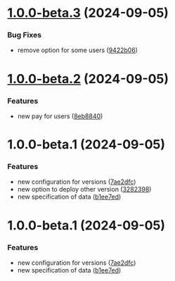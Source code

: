 # [1.0.0-beta.3](https://github.com/davidhernandez-adm/semantic-release-configuration/compare/v1.0.0-beta.2...v1.0.0-beta.3) (2024-09-05)


### Bug Fixes

* remove option for some users ([9422b06](https://github.com/davidhernandez-adm/semantic-release-configuration/commit/9422b064b3ee02b415d71176cbd904f894e865b5))

# [1.0.0-beta.2](https://github.com/davidhernandez-adm/semantic-release-configuration/compare/v1.0.0-beta.1...v1.0.0-beta.2) (2024-09-05)


### Features

* new pay for users ([8eb8840](https://github.com/davidhernandez-adm/semantic-release-configuration/commit/8eb8840da98d7717d00dac7b90fdb4e782831b70))

# 1.0.0-beta.1 (2024-09-05)


### Features

* new configuration for versions ([7ae2dfc](https://github.com/davidhernandez-adm/semantic-release-configuration/commit/7ae2dfc6796422697fb24a740673001008c0496a))
* new option to deploy other version ([3282398](https://github.com/davidhernandez-adm/semantic-release-configuration/commit/3282398db03ccf98f334f6beaf777ee6d5a7f626))
* new specification of data ([b1ee7ed](https://github.com/davidhernandez-adm/semantic-release-configuration/commit/b1ee7ed9230b7bb6eecc666a40b5b2825f81119c))

# 1.0.0-beta.1 (2024-09-05)


### Features

* new configuration for versions ([7ae2dfc](https://github.com/davidhernandez-adm/semantic-release-configuration/commit/7ae2dfc6796422697fb24a740673001008c0496a))
* new specification of data ([b1ee7ed](https://github.com/davidhernandez-adm/semantic-release-configuration/commit/b1ee7ed9230b7bb6eecc666a40b5b2825f81119c))
